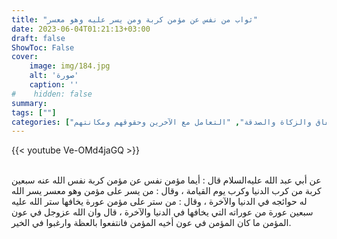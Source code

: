 ```yaml
---
title: "ثواب من نفس عن مؤمن كربة ومن يسر عليه وهو معسر"
date: 2023-06-04T01:21:13+03:00
draft: false
ShowToc: False
cover:
    image: img/184.jpg
    alt: 'صورة'
    caption: ''
#    hidden: false
summary: 
tags: [""]
categories: ["الإنفاق والزكاة والصدقة", "التعامل مع الآخرين وحقوقهم ومكانتهم"]
---
```

{{< youtube Ve-OMd4jaGQ >}}  
 <br>

عن أبي عبد الله عليه‌السلام قال : أيما مؤمن نفس عن مؤمن كربة نفس الله عنه سبعين كربة من كرب الدنيا
وكرب يوم القيامة ، وقال : من يسر على مؤمن وهو معسر يسر الله له
حوائجه في الدنيا والآخرة ، وقال : من ستر على مؤمن عورة يخافها ستر
الله عليه سبعين عورة من عوراته التي يخافها في الدنيا والآخرة ، قال
وان الله عزوجل في عون المؤمن ما كان المؤمن في عون أخيه المؤمن فانتفعوا
بالعظة وارغبوا في الخير.

